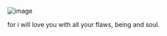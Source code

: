 ![image](https://github.com/deadlydrive/deadlydrive/assets/164202163/56358be5-ad39-4a82-8ea7-0544894f0dde)

for i will love you with all your flaws, being and soul.
